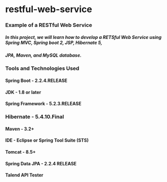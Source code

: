 # restful-web-service

### Example of a RESTful Web Service

##### In this project, we will learn how to develop a RETSful Web Service using Spring MVC, Spring boot 2, JSP, Hibernate 5, 
##### JPA, Maven, and MySQL database.

### Tools and Technologies Used

#### Spring Boot - 2.2.4.RELEASE
#### JDK - 1.8 or later
#### Spring Framework - 5.2.3.RELEASE
### Hibernate - 5.4.10.Final
#### Maven - 3.2+
#### IDE - Eclipse or Spring Tool Suite (STS)
#### Tomcat - 8.5+
#### Spring Data JPA - 2.2.4 RELEASE
#### Talend API Tester
